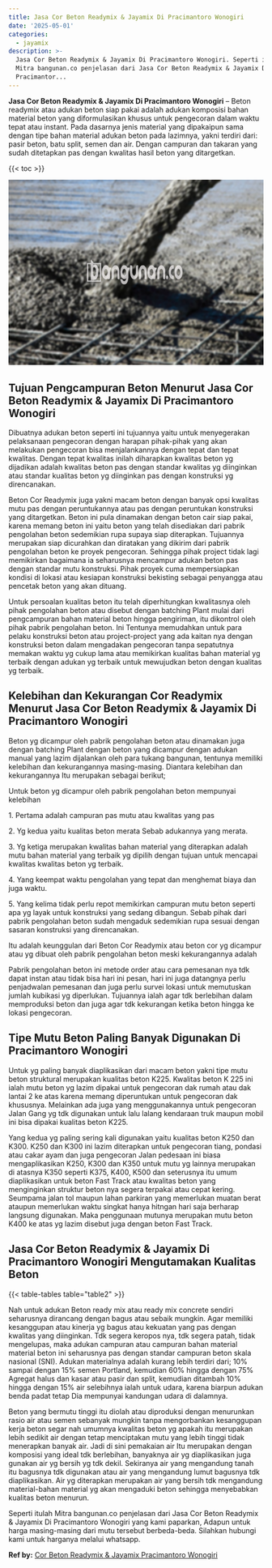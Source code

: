 ```yaml
---
title: Jasa Cor Beton Readymix & Jayamix Di Pracimantoro Wonogiri
date: '2025-05-01'
categories:
  - jayamix
description: >-
  Jasa Cor Beton Readymix & Jayamix Di Pracimantoro Wonogiri. Seperti itulah
  Mitra bangunan.co penjelasan dari Jasa Cor Beton Readymix & Jayamix Di
  Pracimantor...
---
```


**Jasa Cor Beton Readymix & Jayamix Di Pracimantoro Wonogiri** – Beton readymix atau adukan beton siap pakai adalah adukan komposisi bahan material beton yang diformulasikan khusus untuk pengecoran dalam waktu tepat atau instant. Pada dasarnya jenis material yang dipakaipun sama dengan tipe bahan material adukan beton pada lazimnya, yakni terdiri dari: pasir beton, batu split, semen dan air. Dengan campuran dan takaran yang sudah ditetapkan pas dengan kwalitas hasil beton yang ditargetkan.

{{< toc >}}

![Jasa Cor Beton Readymix & Jayamix Di Pracimantoro Wonogiri](/images/jasa-cor-readymix-06.png)

## Tujuan Pengcampuran Beton Menurut Jasa Cor Beton Readymix & Jayamix Di Pracimantoro Wonogiri

Dibuatnya adukan beton seperti ini tujuannya yaitu untuk menyegerakan pelaksanaan pengecoran dengan harapan pihak-pihak yang akan melakukan pengecoran bisa menjalankannya dengan tepat dan tepat kwalitas. Dengan tepat kwalitas inilah diharapkan kwalitas beton yg dijadikan adalah kwalitas beton pas dengan standar kwalitas yg diinginkan atau standar kualitas beton yg diinginkan pas dengan konstruksi yg direncanakan.

Beton Cor Readymix juga yakni macam beton dengan banyak opsi kwalitas mutu pas dengan peruntukannya atau pas dengan peruntukan konstruksi yang ditargetkan. Beton ini pula dinamakan dengan beton cair siap pakai, karena memang beton ini yaitu beton yang telah disediakan dari pabrik pengolahan beton sedemikian rupa supaya siap diterapkan. Tujuannya merupakan siap dicurahkan dan diratakan yang dikirim dari pabrik pengolahan beton ke proyek pengecoran. Sehingga pihak project tidak lagi memikirkan bagaimana ia seharusnya mencampur adukan beton pas dengan standar mutu konstruksi. Pihak proyek cuma mempersiapkan kondisi di lokasi atau kesiapan konstruksi bekisting sebagai penyangga atau pencetak beton yang akan dituang.

Untuk persoalan kualitas beton itu telah diperhitungkan kwalitasnya oleh pihak pengolahan beton atau disebut dengan batching Plant mulai dari pengcampuran bahan material beton hingga pengiriman, itu dikontrol oleh pihak pabrik pengolahan beton. Ini Tentunya memudahkan untuk para pelaku konstruksi beton atau project-project yang ada kaitan nya dengan konstruksi beton dalam mengadakan pengecoran tanpa sepatutnya memakan waktu yg cukup lama atau memikirkan kualitas bahan material yg terbaik dengan adukan yg terbaik untuk mewujudkan beton dengan kualitas yg terbaik.

## Kelebihan dan Kekurangan Cor Readymix Menurut Jasa Cor Beton Readymix & Jayamix Di Pracimantoro Wonogiri

Beton yg dicampur oleh pabrik pengolahan beton atau dinamakan juga dengan batching Plant dengan beton yang dicampur dengan adukan manual yang lazim dijalankan oleh para tukang bangunan, tentunya memiliki kelebihan dan kekurangannya masing-masing. Diantara kelebihan dan kekurangannya Itu merupakan sebagai berikut;

Untuk beton yg dicampur oleh pabrik pengolahan beton mempunyai kelebihan

1\. Pertama adalah campuran pas mutu atau kwalitas yang pas

2\. Yg kedua yaitu kualitas beton merata Sebab adukannya yang merata.

3\. Yg ketiga merupakan kwalitas bahan material yang diterapkan adalah mutu bahan material yang terbaik yg dipilih dengan tujuan untuk mencapai kwalitas kwalitas beton yg terbaik.

4\. Yang keempat waktu pengolahan yang tepat dan menghemat biaya dan juga waktu.

5\. Yang kelima tidak perlu repot memikirkan campuran mutu beton seperti apa yg layak untuk konstruksi yang sedang dibangun. Sebab pihak dari pabrik pengolahan beton sudah mengaduk sedemikian rupa sesuai dengan sasaran konstruksi yang direncanakan.

Itu adalah keunggulan dari Beton Cor Readymix atau beton cor yg dicampur atau yg dibuat oleh pabrik pengolahan beton meski kekurangannya adalah

Pabrik pengolahan beton ini metode order atau cara pemesanan nya tdk dapat instan atau tidak bisa hari ini pesan, hari ini juga datangnya perlu penjadwalan pemesanan dan juga perlu survei lokasi untuk memutuskan jumlah kubikasi yg diperlukan. Tujuannya ialah agar tdk berlebihan dalam memproduksi beton dan juga agar tdk kekurangan ketika beton hingga ke lokasi pengecoran.

## Tipe Mutu Beton Paling Banyak Digunakan Di Pracimantoro Wonogiri

Untuk yg paling banyak diaplikasikan dari macam beton yakni tipe mutu beton struktural merupakan kualitas beton K225. Kwalitas beton K 225 ini ialah mutu beton yg lazim dipakai untuk pengecoran dak rumah atau dak lantai 2 ke atas karena memang diperuntukan untuk pengecoran dak khususnya. Melainkan ada juga yang menggunakannya untuk pengecoran Jalan Gang yg tdk digunakan untuk lalu lalang kendaraan truk maupun mobil ini bisa dipakai kualitas beton K225.

Yang kedua yg paling sering kali digunakan yaitu kualitas beton K250 dan K300. K250 dan K300 ini lazim diterapkan untuk pengecoran tiang, pondasi atau cakar ayam dan juga pengecoran Jalan pedesaan ini biasa mengaplikasikan K250, K300 dan K350 untuk mutu yg lainnya merupakan di atasnya K350 seperti K375, K400, K500 dan seterusnya itu umum diaplikasikan untuk beton Fast Track atau kwalitas beton yang menginginkan struktur beton nya segera terpakai atau cepat kering. Seumpama jalan tol maupun lahan parkiran yang memerlukan muatan berat ataupun memerlukan waktu singkat hanya hitngan hari saja berharap langsung digunakan. Maka penggunaan mutunya merupakan mutu beton K400 ke atas yg lazim disebut juga dengan beton Fast Track.

## Jasa Cor Beton Readymix & Jayamix Di Pracimantoro Wonogiri Mengutamakan Kualitas Beton

{{< table-tables table="table2" >}}

Nah untuk adukan Beton ready mix atau ready mix concrete sendiri seharusnya dirancang dengan bagus atau sebaik mungkin. Agar memiliki kesanggupan atau kinerja yg bagus atau kekuatan yang pas dengan kwalitas yang diinginkan. Tdk segera keropos nya, tdk segera patah, tidak mengelupas, maka adukan campuran atau campuran bahan material material beton ini seharusnya pas dengan standar campuran beton skala nasional (SNI). Adukan materialnya adalah kurang lebih terdiri dari; 10% sampai dengan 15% semen Portland, kemudian 60% hingga dengan 75% Agregat halus dan kasar atau pasir dan split, kemudian ditambah 10% hingga dengan 15% air selebihnya ialah untuk udara, karena biarpun adukan benda padat tetap Dia mempunyai kandungan udara di dalamnya.

Beton yang bermutu tinggi itu diolah atau diproduksi dengan menurunkan rasio air atau semen sebanyak mungkin tanpa mengorbankan kesanggupan kerja beton segar nah umumnya kwalitas beton yg apakah itu merupakan lebih sedikit air dengan tetap menciptakan mutu yang lebih tinggi tidak menerapkan banyak air. Jadi di sini pemakaian air Itu merupakan dengan komposisi yang ideal tdk berlebihan, banyaknya air yg diaplikasikan juga gunakan air yg bersih yg tdk dekil. Sekiranya air yang mengandung tanah itu bagusnya tdk digunakan atau air yang mengandung lumut bagusnya tdk diaplikasikan. Air yg diterapkan merupakan air yang bersih tdk mengandung material-bahan material yg akan mengaduki beton sehingga menyebabkan kualitas beton menurun.

Seperti itulah Mitra bangunan.co penjelasan dari Jasa Cor Beton Readymix & Jayamix Di Pracimantoro Wonogiri yang kami paparkan, Adapun untuk harga masing-masing dari mutu tersebut berbeda-beda. Silahkan hubungi kami untuk harganya melalui whatsapp.

**Ref by:** [Cor Beton Readymix & Jayamix Pracimantoro Wonogiri](https://id.wikipedia.org/wiki/Cor)
